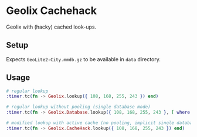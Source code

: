 # Geolix Cachehack

Geolix with (hacky) cached look-ups.

## Setup

Expects `GeoLite2-City.mmdb.gz` to be available in `data` directory.

## Usage

```elixir
# regular lookup
:timer.tc(fn -> Geolix.lookup({ 108, 168, 255, 243 }) end)

# regular lookup without pooling (single database mode)
:timer.tc(fn -> Geolix.Database.lookup({ 108, 168, 255, 243 }, [ where: :city ]) end)

# modified lookup with active cache (no pooling, implicit single database `:city`)
:timer.tc(fn -> Geolix.CacheHack.lookup({ 108, 168, 255, 243 }) end)
```
